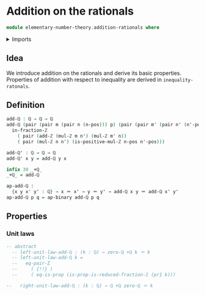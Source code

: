 # Addition on the rationals

```agda
module elementary-number-theory.addition-rationals where
```

<details><summary>Imports</summary>

```agda
open import elementary-number-theory.addition-integers
open import elementary-number-theory.integers
open import elementary-number-theory.multiplication-integers
open import elementary-number-theory.rational-numbers

open import foundation.dependent-pair-types
open import foundation.equational-reasoning
open import foundation.identity-types
open import foundation.propositions

open import structured-types.pointed-types-equipped-with-automorphisms
```

</details>

## Idea

We introduce addition on the rationals and derive its basic properties. Properties of addition with respect to inequality are derived in `inequality-ratonals`.

## Definition

```agda
add-ℚ : ℚ → ℚ → ℚ
add-ℚ (pair (pair m (pair n (n-pos))) p) (pair (pair m' (pair n' (n'-pos))) p') =
  in-fraction-ℤ
    ( pair (add-ℤ (mul-ℤ m n') (mul-ℤ m' n))
    ( pair (mul-ℤ n n') (is-positive-mul-ℤ n-pos n'-pos)))

add-ℚ' : ℚ → ℚ → ℚ
add-ℚ' x y = add-ℚ y x

infix 30 _+ℚ_
_+ℚ_ = add-ℚ

ap-add-ℚ :
  {x y x' y' : ℚ} → x ＝ x' → y ＝ y' → add-ℚ x y ＝ add-ℚ x' y'
ap-add-ℚ p q = ap-binary add-ℚ p q
```

## Properties

### Unit laws

```agda
-- abstract
  -- left-unit-law-add-ℚ : (k : ℚ) → zero-ℚ +ℚ k ＝ k
  -- left-unit-law-add-ℚ k =
  --   eq-pair-Σ
  --     ( {!!} )
  --     ( eq-is-prop (is-prop-is-reduced-fraction-ℤ (pr1 k)))

--   right-unit-law-add-ℚ : (k : ℚ) → ℚ +ℚ zero-ℚ ＝ k
```
